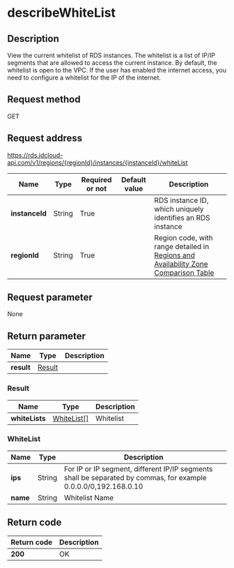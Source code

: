 # describeWhiteList


## Description
View the current whitelist of RDS instances. The whitelist is a list of IP/IP segments that are allowed to access the current instance. By default, the whitelist is open to the VPC. If the user has enabled the internet access, you need to configure a whitelist for the IP of the internet.

## Request method
GET

## Request address
https://rds.jdcloud-api.com/v1/regions/{regionId}/instances/{instanceId}/whiteList

|Name|Type|Required or not|Default value|Description|
|---|---|---|---|---|
|**instanceId**|String|True||RDS instance ID, which uniquely identifies an RDS instance|
|**regionId**|String|True||Region code, with range detailed in [Regions and Availability Zone Comparison Table](../Enum-Definitions/Regions-AZ.md)|

## Request parameter
None


## Return parameter
|Name|Type|Description|
|---|---|---|
|**result**|[Result](##Result)||


### <a name="Result">Result</a>
|Name|Type|Description|
|---|---|---|
|**whiteLists**|[WhiteList[]](##WhiteList)|Whitelist|
### <a name="WhiteList">WhiteList</a>
|Name|Type|Description|
|---|---|---|
|**ips**|String|For IP or IP segment, different IP/IP segments shall be separated by commas, for example 0.0.0.0/0,192.168.0.10|
|**name**|String|Whitelist Name|

## Return code
|Return code|Description|
|---|---|
|**200**|OK|
